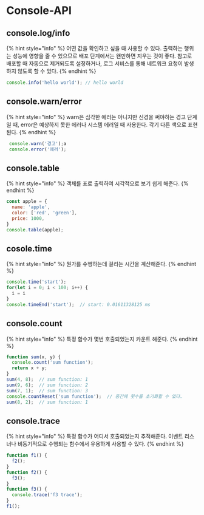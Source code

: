 # Console-API

## console.log/info

{% hint style="info" %}
어떤 값을 확인하고 싶을 때 사용할 수 있다. 출력하는 행위는 성능에 영향을 줄 수 있으므로 배포 단계에서는 왠만하면 지우는 것이 좋다. 참고로 배포할 때 자동으로 제거되도록 설정하거나, 로그 서비스를 통해 네트워크 요청이 발생하지 않도록 할 수 있다.&#x20;
{% endhint %}

```javascript
console.info('hello world'); // hello world
```

## console.warn/error

{% hint style="info" %}
warn은 심각한 에러는 아니지만 신경을 써야하는 경고 단계일 때, error은 예상하지 못한 에러나 시스템 에러일 때 사용한다. 각기 다른 색으로 표현된다.&#x20;
{% endhint %}

```javascript
 console.warn('경고');a
 console.error('에러');
```

## console.table

{% hint style="info" %}
객체를 표로 출력하여 시각적으로 보기 쉽게 해준다.
{% endhint %}

```javascript
const apple = {
  name: 'apple',
  color: ['red', 'green'],
  price: 1000,
}
console.table(apple);
```

## cosole.time

{% hint style="info" %}
뭔가를 수행하는데 걸리는 시간을 계산해준다.
{% endhint %}

```javascript
console.time('start');
for(let i = 0; i < 100; i++) {
  i = i
}
console.timeEnd('start');  // start: 0.01611328125 ms
```

## console.count

{% hint style="info" %}
특정 함수가 몇번 호출되었는지 카운트 해준다.&#x20;
{% endhint %}

```javascript
function sum(x, y) {
  console.count('sum function');
  return x + y;
}
sum(4, 8);  // sum function: 1
sum(9, 6);  // sum function: 2
sum(7, 1);  // sum function: 3
console.countReset('sum function');  // 중간에 횟수를 초기화할 수 있다.
sum(8, 2);  // sum function: 1
```

## console.trace

{% hint style="info" %}
특정 함수가 어디서 호출되었는지 추적해준다. 이벤트 리스너나 비동기적으로 수행되는 함수에서 유용하게 사용할 수 있다.  &#x20;
{% endhint %}

```javascript
function f1() {
  f2(); 
}
function f2() {
  f3();
}
function f3() {
  console.trace('f3 trace');
}
f1();
```
